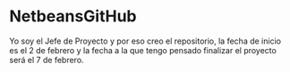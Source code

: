 # NetbeansGitHub
Yo soy el Jefe de Proyecto y por eso creo el repositorio, la fecha de inicio es el 2 de febrero y la fecha a la que tengo pensado finalizar el proyecto será el 7 de febrero.
